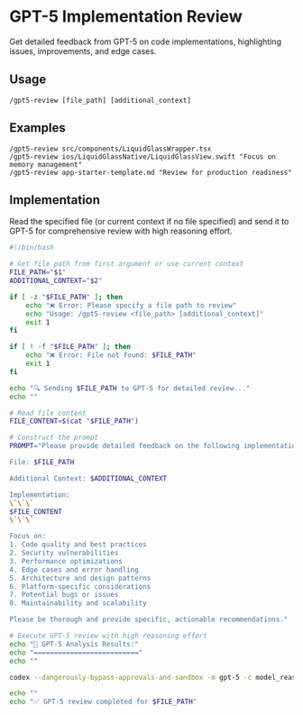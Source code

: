 # GPT-5 Implementation Review

Get detailed feedback from GPT-5 on code implementations, highlighting issues, improvements, and edge cases.

## Usage

```
/gpt5-review [file_path] [additional_context]
```

## Examples

```
/gpt5-review src/components/LiquidGlassWrapper.tsx
/gpt5-review ios/LiquidGlassNative/LiquidGlassView.swift "Focus on memory management"
/gpt5-review app-starter-template.md "Review for production readiness"
```

## Implementation

Read the specified file (or current context if no file specified) and send it to GPT-5 for comprehensive review with high reasoning effort.

```bash
#!/bin/bash

# Get file path from first argument or use current context
FILE_PATH="$1"
ADDITIONAL_CONTEXT="$2"

if [ -z "$FILE_PATH" ]; then
    echo "❌ Error: Please specify a file path to review"
    echo "Usage: /gpt5-review <file_path> [additional_context]"
    exit 1
fi

if [ ! -f "$FILE_PATH" ]; then
    echo "❌ Error: File not found: $FILE_PATH"
    exit 1
fi

echo "🔍 Sending $FILE_PATH to GPT-5 for detailed review..."
echo ""

# Read file content
FILE_CONTENT=$(cat "$FILE_PATH")

# Construct the prompt
PROMPT="Please provide detailed feedback on the following implementation, highlighting any issues, improvements, or potential edge cases I should consider.

File: $FILE_PATH

Additional Context: $ADDITIONAL_CONTEXT

Implementation:
\`\`\`
$FILE_CONTENT
\`\`\`

Focus on:
1. Code quality and best practices
2. Security vulnerabilities
3. Performance optimizations
4. Edge cases and error handling
5. Architecture and design patterns
6. Platform-specific considerations
7. Potential bugs or issues
8. Maintainability and scalability

Please be thorough and provide specific, actionable recommendations."

# Execute GPT-5 review with high reasoning effort
echo "🤖 GPT-5 Analysis Results:"
echo "=========================="
echo ""

codex --dangerously-bypass-approvals-and-sandbox -m gpt-5 -c model_reasoning_effort="high" "$PROMPT"

echo ""
echo "✅ GPT-5 review completed for $FILE_PATH"
```
